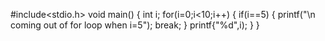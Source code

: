#include<stdio.h>
void main()
{
int i;
for(i=0;i<10;i++)
 {
  if(i==5)
  {
  printf("\n coming out of for loop when i=5");
break;
}
printf{"%d",i);
}
}